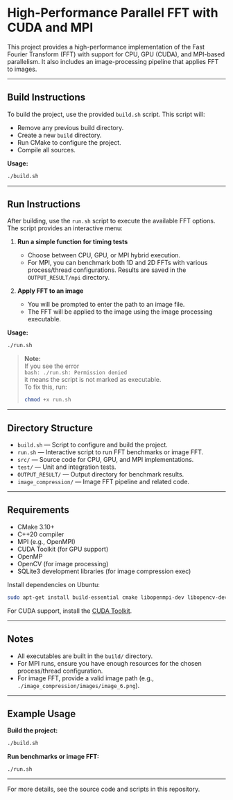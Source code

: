 # High-Performance Parallel FFT with CUDA and MPI

This project provides a high-performance implementation of the Fast Fourier Transform (FFT) with support for CPU, GPU (CUDA), and MPI-based parallelism. It also includes an image-processing pipeline that applies FFT to images.

---

## Build Instructions

To build the project, use the provided `build.sh` script. This script will:

- Remove any previous build directory.
- Create a new `build` directory.
- Run CMake to configure the project.
- Compile all sources.

**Usage:**

```sh
./build.sh
```

---

## Run Instructions

After building, use the `run.sh` script to execute the available FFT options. The script provides an interactive menu:

1. **Run a simple function for timing tests**

   - Choose between CPU, GPU, or MPI hybrid execution.
   - For MPI, you can benchmark both 1D and 2D FFTs with various process/thread configurations. Results are saved in the `OUTPUT_RESULT/mpi` directory.

2. **Apply FFT to an image**
   - You will be prompted to enter the path to an image file.
   - The FFT will be applied to the image using the image processing executable.

**Usage:**

```sh
./run.sh
```

> **Note:**  
> If you see the error  
> `bash: ./run.sh: Permission denied`  
> it means the script is not marked as executable.  
> To fix this, run:
>
> ```sh
> chmod +x run.sh
> ```

---

## Directory Structure

- `build.sh` — Script to configure and build the project.
- `run.sh` — Interactive script to run FFT benchmarks or image FFT.
- `src/` — Source code for CPU, GPU, and MPI implementations.
- `test/` — Unit and integration tests.
- `OUTPUT_RESULT/` — Output directory for benchmark results.
- `image_compression/` — Image FFT pipeline and related code.

---

## Requirements

- CMake 3.10+
- C++20 compiler
- MPI (e.g., OpenMPI)
- CUDA Toolkit (for GPU support)
- OpenMP
- OpenCV (for image processing)
- SQLite3 development libraries (for image compression exec)

Install dependencies on Ubuntu:

```sh
sudo apt-get install build-essential cmake libopenmpi-dev libopencv-dev libsqlite3-dev
```

For CUDA support, install the [CUDA Toolkit](https://developer.nvidia.com/cuda-downloads).

---

## Notes

- All executables are built in the `build/` directory.
- For MPI runs, ensure you have enough resources for the chosen process/thread configuration.
- For image FFT, provide a valid image path (e.g., `./image_compression/images/image_6.png`).

---

## Example Usage

**Build the project:**

```sh
./build.sh
```

**Run benchmarks or image FFT:**

```sh
./run.sh
```

---

For more details, see the source code and scripts in this repository.
